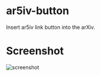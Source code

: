 # ar5iv-button

Insert ar5iv link button into the arXiv.

# Screenshot

![screenshot](https://user-images.githubusercontent.com/36561962/200523049-a114b1bd-ff5b-40e8-ba97-547d433d37d3.png)

